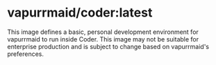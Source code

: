 # vapurrmaid/coder:latest

This image defines a basic, personal development environment for vapurrmaid to
run inside Coder. This image may not be suitable for enterprise production and
is subject to change based on vapurrmaid's preferences.
